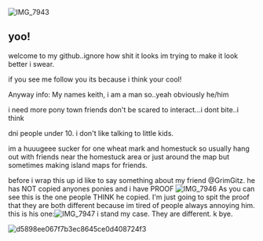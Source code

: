 ![IMG_7943](https://github.com/user-attachments/assets/cbc3483d-5284-43d4-82e8-c8a103671cf2)

## yoo!
welcome to my github..ignore how shit it looks im trying to make it look better i swear.

if you see me follow you its because i think your cool! 


Anyway info: My names keith, i am a man so..yeah obviously he/him

i need more pony town friends don't be scared to interact...i dont bite..i think

dni people under 10. i don't like talking to little kids.



im a huuugeee sucker for one wheat mark and homestuck so usually hang out with friends near the homestuck area or just around the map but sometimes making island maps for friends. 



before i wrap this up id like to say something about my friend @GrimGitz. he has NOT copied anyones ponies and i have PROOF ![IMG_7946](https://github.com/user-attachments/assets/2b03f20e-9b29-4c85-9be6-6c569666533e)
As you can see this is the one people THINK he copied. I'm just going to spit the proof that they are both different because im tired of people always annoying him. this is his one:![IMG_7947](https://github.com/user-attachments/assets/263301fc-43b0-4674-994d-0b580c0428c3) i stand my case. They are different. k bye.



![d5898ee067f7b3ec8645ce0d408724f3](https://github.com/user-attachments/assets/afe98959-d689-478e-b8d1-34d85d96ab52)
